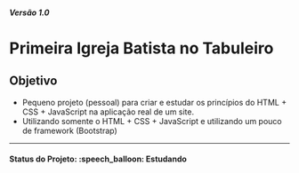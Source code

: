 <h5>Versão 1.0</h5>

<h1>Primeira Igreja Batista no Tabuleiro</h1>

<h2>Objetivo</h2>
<ul>
  <li>Pequeno projeto (pessoal) para criar e estudar os princípios do HTML + CSS + JavaScript na aplicação real de um site.</li>
  <li>Utilizando somente o HTML + CSS + JavaScript e utilizando um pouco de framework (Bootstrap)</li>
</ul>

<hr/>

<h4><b>Status do Projeto:</b> :speech_balloon: Estudando</h4>
